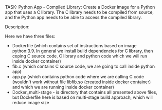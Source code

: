 TASK: Python App - Compiled Library: Create a Docker image for a Python app that uses a C library. The C library needs to be compiled from source, and the Python app needs to be able to access the compiled library.

Description:

Here we have three files: 
- Dockerfile (which contains set of instructions based on image python:3.9. In general we install build dependencies for C library, then coping C source code, C library and python code which we will run inside docker container)
- fib.c (which contains C source code, we are going to call inside python app)
- app.py (which contains python code where we are calling C code (wouldn't work without file libfib.so (created inside docker container) and which we are running inside docker container)
- Docker_multi-stage - is directory that contains all presented above files, but Dockerfile here is based on multi-stage build approach, which will reduce image size
